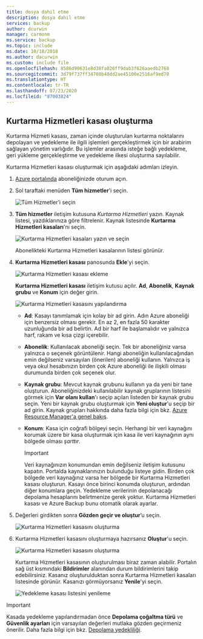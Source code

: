 ```yaml
---
title: dosya dahil etme
description: dosya dahil etme
services: backup
author: dcurwin
manager: carmonm
ms.service: backup
ms.topic: include
ms.date: 10/18/2018
ms.author: dacurwin
ms.custom: include file
ms.openlocfilehash: 8586d90631e8d38fa020ff9dab3f626aaedb2760
ms.sourcegitcommit: 3d79f737ff34708b48dd2ae45100e2516af9ed78
ms.translationtype: HT
ms.contentlocale: tr-TR
ms.lasthandoff: 07/23/2020
ms.locfileid: "87003824"
---
```

## <a name="create-a-recovery-services-vault"></a>Kurtarma Hizmetleri kasası oluşturma

Kurtarma Hizmeti kasası, zaman içinde oluşturulan kurtarma noktalarını depolayan ve yedekleme ile ilgili işlemleri gerçekleştirmek için bir arabirim sağlayan yönetim varlığıdır. Bu işlemler arasında isteğe bağlı yedekleme, geri yükleme gerçekleştirme ve yedekleme ilkesi oluşturma sayılabilir.

Kurtarma Hizmetleri kasası oluşturmak için aşağıdaki adımları izleyin.

1. [Azure portalında](https://portal.azure.com/) aboneliğinizde oturum açın.

1. Sol taraftaki menüden **Tüm hizmetler**'i seçin.

    ![Tüm Hizmetler’i seçin](./media/backup-create-rs-vault/click-all-services.png)

1. **Tüm hizmetler** iletişim kutusuna *Kurtarma Hizmetleri* yazın. Kaynak listesi, yazdıklarınıza göre filtrelenir. Kaynak listesinde **Kurtarma Hizmetleri kasaları**'nı seçin.

    ![Kurtarma Hizmetleri kasaları yazın ve seçin](./media/backup-create-rs-vault/all-services.png)

    Abonelikteki Kurtarma Hizmetleri kasalarının listesi görünür.

1. **Kurtarma Hizmetleri kasası** panosunda **Ekle**'yi seçin.

    ![Kurtarma Hizmetleri kasası ekleme](./media/backup-create-rs-vault/add-button-create-vault.png)

    **Kurtarma Hizmetleri kasası** iletişim kutusu açılır. **Ad**, **Abonelik**, **Kaynak grubu** ve **Konum** için değer girin.

    ![Kurtarma Hizmetleri kasasını yapılandırma](./media/backup-create-rs-vault/create-new-vault-dialog.png)

   - **Ad**: Kasayı tanımlamak için kolay bir ad girin. Adın Azure aboneliği için benzersiz olması gerekir. En az 2, en fazla 50 karakter uzunluğunda bir ad belirtin. Ad bir harf ile başlamalıdır ve yalnızca harf, rakam ve kısa çizgi içerebilir.
   - **Abonelik**: Kullanılacak aboneliği seçin. Tek bir aboneliğiniz varsa yalnızca o seçenek görüntülenir. Hangi aboneliğin kullanılacağından emin değilseniz varsayılan (önerilen) aboneliği kullanın. Yalnızca iş veya okul hesabınızın birden çok Azure aboneliği ile ilişkili olması durumunda birden çok seçenek olur.
   - **Kaynak grubu**: Mevcut kaynak grubunu kullanın ya da yeni bir tane oluşturun. Aboneliğinizdeki kullanılabilir kaynak gruplarının listesini görmek için **Var olanı kullan**'ı seçip açılan listeden bir kaynak grubu seçin. Yeni bir kaynak grubu oluşturmak için **Yeni oluştur**'u seçip bir ad girin. Kaynak grupları hakkında daha fazla bilgi için bkz. [Azure Resource Manager'a genel bakış](../articles/azure-resource-manager/management/overview.md).
   - **Konum**: Kasa için coğrafi bölgeyi seçin. Herhangi bir veri kaynağını korumak üzere bir kasa oluşturmak için kasa ile veri kaynağının aynı bölgede olması *şarttır*.

      > [!IMPORTANT]
      > Veri kaynağınızın konumundan emin değilseniz iletişim kutusunu kapatın. Portalda kaynaklarınızın bulunduğu listeye gidin. Birden çok bölgede veri kaynağınız varsa her bölgede bir Kurtarma Hizmetleri kasası oluşturun. Kasayı önce birinci konumda oluşturun, ardından diğer konumlara geçin. Yedekleme verilerinin depolanacağı depolama hesaplarını belirtmenize gerek yoktur. Kurtarma Hizmetleri kasası ve Azure Backup bunu otomatik olarak ayarlar.
      >
      >

1. Değerleri girdikten sonra **Gözden geçir ve oluştur**’u seçin.

    ![Kurtarma Hizmetleri kasasını oluşturma](./media/backup-create-rs-vault/review-and-create.png)

1. Kurtarma Hizmetleri kasasını oluşturmaya hazırsanız **Oluştur**'u seçin.

    ![Kurtarma Hizmetleri kasasını oluşturma](./media/backup-create-rs-vault/click-create-button.png)

    Kurtarma Hizmetleri kasasının oluşturulması biraz zaman alabilir. Portalın sağ üst kısmındaki **Bildirimler** alanından durum bildirimlerini takip edebilirsiniz. Kasanız oluşturulduktan sonra Kurtarma Hizmetleri kasaları listesinde görünür. Kasanızı görmüyorsanız **Yenile**'yi seçin.

     ![Yedekleme kasası listesini yenileme](./media/backup-create-rs-vault/refresh-button.png)

>[!IMPORTANT]
> Kasada yedekleme yapılandırmadan önce **Depolama çoğaltma türü** ve **Güvenlik ayarları** için varsayılan değerleri mutlaka gözden geçirmeniz önerilir. Daha fazla bilgi için bkz. [Depolama yedekliliği](https://docs.microsoft.com/azure/backup/backup-create-rs-vault#set-storage-redundancy).
